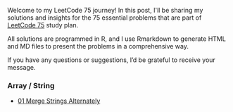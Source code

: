 
Welcome to my LeetCode 75 journey! In this post, I'll be sharing my solutions and insights for the 75 essential problems that are part of [LeetCode 75](https://leetcode.com/studyplan/leetcode-75/) study plan.

All solutions are programmed in R, and I use Rmarkdown to generate HTML and MD files to present the problems in a comprehensive way.

If you have any questions or suggestions, I’d be grateful to receive your message. 

### Array / String
- [01 Merge Strings Alternately](https://joelcae.github.io/leetcode-75/_posts/01_1768_Merge_Strings_Alternately.md)
